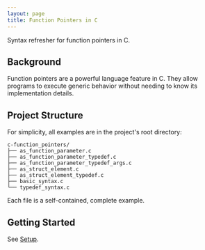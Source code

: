 ```yaml
---
layout: page
title: Function Pointers in C
---
```


Syntax refresher for function pointers in C.


## Background

Function pointers are a powerful language feature in C.  They allow programs
to execute generic behavior without needing to know its implementation details.


## Project Structure

For simplicity, all examples are in the project's root directory:
```
c-function_pointers/
├── as_function_parameter.c
├── as_function_parameter_typedef.c
├── as_function_parameter_typedef_args.c
├── as_struct_element.c
├── as_struct_element_typedef.c
├── basic_syntax.c
└── typedef_syntax.c
```

Each file is a self-contained, complete example.


## Getting Started

See [Setup](setup.md).
